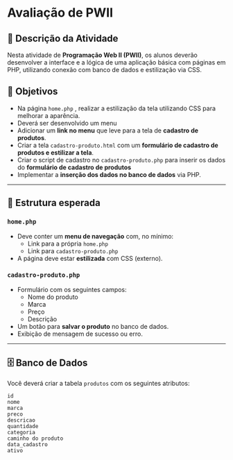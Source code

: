 # Avaliação de PWII

## 📝 Descrição da Atividade

Nesta atividade de **Programação Web II (PWII)**, os alunos deverão desenvolver a interface e a lógica de uma aplicação básica com páginas em PHP, utilizando conexão com banco de dados e estilização via CSS.

## 🎯 Objetivos

- Na página `home.php` , realizar a estilização da tela utilizando CSS para melhorar a aparência.
- Deverá ser desenvolvido um menu
- Adicionar um **link no menu** que leve para a tela de **cadastro de produtos**.
- Criar a tela `cadastro-produto.html` com um **formulário de cadastro de produtos e estilizar a tela**.
- Criar o script de cadastro no `cadastro-produto.php` para inserir os dados do **formulário de cadastro de produtos**
- Implementar a **inserção dos dados no banco de dados** via PHP.

---

## 📄 Estrutura esperada

### `home.php`
- Deve conter um **menu de navegação** com, no mínimo:
  - Link para a própria `home.php`
  - Link para `cadastro-produto.php`
- A página deve estar **estilizada** com CSS (externo).
  
### `cadastro-produto.php`
- Formulário com os seguintes campos:
  - Nome do produto
  - Marca
  - Preço
  - Descrição
- Um botão para **salvar o produto** no banco de dados.
- Exibição de mensagem de sucesso ou erro.

---

## 🗄️ Banco de Dados

Você deverá criar a tabela `produtos` com os seguintes atributos:

    id 
    nome
    marca
    preco
    descricao 
    quantidade
    categoria 
    caminho do produto 
    data_cadastro 
    ativo

